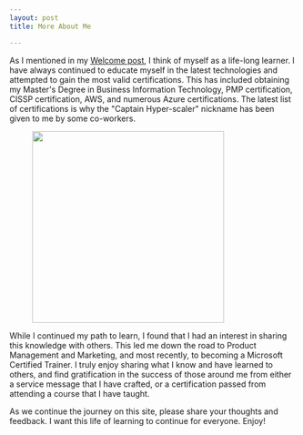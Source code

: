 ```yaml
---
layout: post
title: More About Me

---
```


<!-- wp:paragraph -->
<p>As I mentioned in my <a href="https://captainhyperscaler.com/2019/10/01/the-journey-begins/">Welcome post</a>, I think of myself as a life-long learner. I have always continued to educate myself in the latest technologies and attempted to gain the most valid certifications. This has included obtaining my Master's Degree in Business Information Technology, PMP certification, CISSP certification, AWS, and numerous Azure certifications. The latest list of certifications is why the "Captain Hyper-scaler" nickname has been given to me by some co-workers. </p>
<!-- /wp:paragraph -->

<!-- wp:image {"align":"center","id":429,"width":337,"height":337,"sizeSlug":"large"} -->
<div class="wp-block-image"><figure class="aligncenter size-large is-resized"><img src="https://captainhyperscaler.files.wordpress.com/2019/10/logojpg.jpg?w=1024" alt="" class="wp-image-429" width="337" height="337"/></figure></div>
<!-- /wp:image -->

<!-- wp:paragraph -->
<p>While I continued my path to learn, I found that I had an interest in sharing this knowledge with others.  This led me down the road to Product Management and Marketing, and most recently, to becoming a Microsoft Certified Trainer.  I truly enjoy sharing what I know and have learned to others, and find gratification in the success of those around me from either a service message that I have crafted, or a certification passed from attending a course that I have taught.  </p>
<!-- /wp:paragraph -->

<!-- wp:paragraph -->
<p>As we continue the journey on this site, please share your thoughts and feedback.  I want this life of learning to continue for everyone. Enjoy!</p>
<!-- /wp:paragraph -->